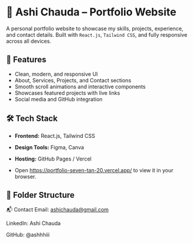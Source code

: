# 💼 Ashi Chauda – Portfolio Website

A personal portfolio website to showcase my skills, projects, experience, and contact details. Built with `React.js`, `Tailwind CSS`, and fully responsive across all devices.

## 🚀 Features

- Clean, modern, and responsive UI
- About, Services, Projects, and Contact sections
- Smooth scroll animations and interactive components
- Showcases featured projects with live links
- Social media and GitHub integration

## 🛠️ Tech Stack

- **Frontend:** React.js, Tailwind CSS
- **Design Tools:** Figma, Canva
- **Hosting:** GitHub Pages / Vercel

- Open https://portfolio-seven-tan-20.vercel.app/ to view it in your browser.

## 📁 Folder Structure

📬 Contact
Email: ashichauda@gmail.com

LinkedIn: Ashi Chauda

GitHub: @ashhhiii

